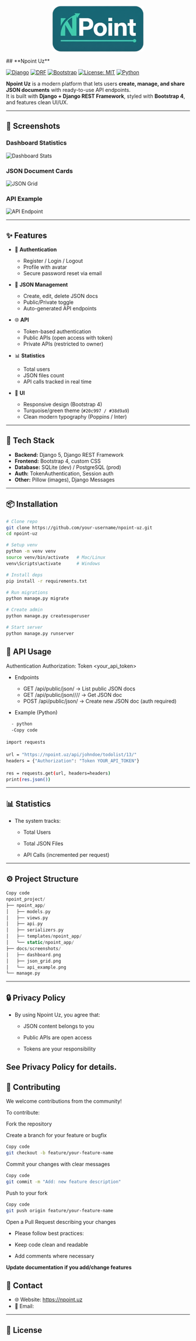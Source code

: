 <p align="center">
  <img src="./npoint_app/static/npoint_app/images/npoint_logo.png" alt="NPoint" width="250"/>
</p>
## **Npoint Uz**

[![Django](https://img.shields.io/badge/Django-5.0-green?logo=django)](https://www.djangoproject.com/)
[![DRF](https://img.shields.io/badge/DRF-REST_Framework-red?logo=django)](https://www.django-rest-framework.org/)
[![Bootstrap](https://img.shields.io/badge/Bootstrap-4-blueviolet?logo=bootstrap)](https://getbootstrap.com/)
[![License: MIT](https://img.shields.io/badge/License-MIT-yellow.svg)](./LICENSE)
[![Python](https://img.shields.io/badge/Python-3.12-blue?logo=python)](https://www.python.org/)

**Npoint Uz** is a modern platform that lets users **create, manage, and share JSON documents** with ready-to-use API endpoints.  
It is built with **Django + Django REST Framework**, styled with **Bootstrap 4**, and features clean UI/UX.

---

## 📸 Screenshots

### Dashboard Statistics
![Dashboard Stats](./docs/screenshots/dashboard.png)

### JSON Document Cards
![JSON Grid](./docs/screenshots/json_grid.png)

### API Example
![API Endpoint](./docs/screenshots/api_example.png)

---

## ✨ Features

- 🔑 **Authentication**
  - Register / Login / Logout  
  - Profile with avatar  
  - Secure password reset via email  

- 📂 **JSON Management**
  - Create, edit, delete JSON docs  
  - Public/Private toggle  
  - Auto-generated API endpoints  

- 🌐 **API**
  - Token-based authentication  
  - Public APIs (open access with token)  
  - Private APIs (restricted to owner)  

- 📊 **Statistics**
  - Total users  
  - JSON files count  
  - API calls tracked in real time  

- 🎨 **UI**
  - Responsive design (Bootstrap 4)  
  - Turquoise/green theme (`#20c997 / #38d9a9`)  
  - Clean modern typography (Poppins / Inter)  

---

## 🚀 Tech Stack

- **Backend:** Django 5, Django REST Framework  
- **Frontend:** Bootstrap 4, custom CSS  
- **Database:** SQLite (dev) / PostgreSQL (prod)  
- **Auth:** TokenAuthentication, Session auth  
- **Other:** Pillow (images), Django Messages  

---

## 📦 Installation

```bash
# Clone repo
git clone https://github.com/your-username/npoint-uz.git
cd npoint-uz
```
```bash
# Setup venv
python -m venv venv
source venv/bin/activate   # Mac/Linux
venv\Scripts\activate      # Windows
```
```bash
# Install deps
pip install -r requirements.txt
```
```bash
# Run migrations
python manage.py migrate
```
```bash
# Create admin
python manage.py createsuperuser
```
```bash
# Start server
python manage.py runserver
```
## **🔑 API Usage**
Authentication
Authorization: Token <your_api_token>

- Endpoints
  - GET /api/public/json/ → List public JSON docs
  - GET /api/public/json/<username>/<slug>/<id>/ → Get JSON doc
  - POST /api/public/json/ → Create new JSON doc (auth required)

- Example (Python)
```bash
  - python
  -Copy code

import requests

url = "https://npoint.uz/api/johndoe/todolist/13/"
headers = {"Authorization": "Token YOUR_API_TOKEN"}

res = requests.get(url, headers=headers)
print(res.json())
```
---
## **📊 Statistics**
- The system tracks:

  - Total Users

  - Total JSON Files

  - API Calls (incremented per request)
---
## **⚙️ Project Structure**
```swift
Copy code
npoint_project/
├── npoint_app/
│   ├── models.py
│   ├── views.py
│   ├── api.py
│   ├── serializers.py
│   ├── templates/npoint_app/
│   └── static/npoint_app/
├── docs/screenshots/
│   ├── dashboard.png
│   ├── json_grid.png
│   └── api_example.png
└── manage.py
```
---

## **🔒 Privacy Policy**
- By using Npoint Uz, you agree that:

  - JSON content belongs to you

  - Public APIs are open access

  - Tokens are your responsibility

**See Privacy Policy for details.**
---
## **🤝 Contributing**
We welcome contributions from the community!

To contribute:

Fork the repository

Create a branch for your feature or bugfix

```bash
Copy code
git checkout -b feature/your-feature-name
```
Commit your changes with clear messages
```bash
Copy code
git commit -m "Add: new feature description"
```
Push to your fork
```bash
Copy code
git push origin feature/your-feature-name
```
Open a Pull Request describing your changes

- Please follow best practices:

- Keep code clean and readable

- Add comments where necessary

**Update documentation if you add/change features**

## **📧 Contact**
- 🌐 Website: https://npoint.uz
- 📧 Email: 
---
## **📜 License**
